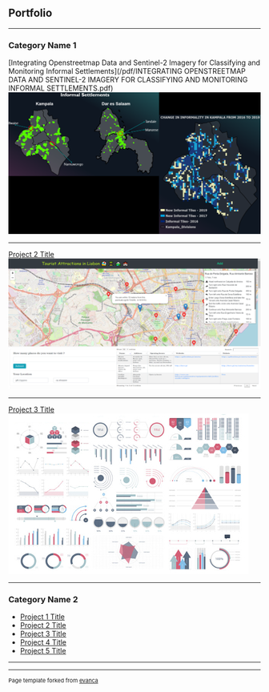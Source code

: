 ## Portfolio

---

### Category Name 1 

[Integrating Openstreetmap Data and Sentinel-2 Imagery for Classifying and Monitoring Informal Settlements](/pdf/INTEGRATING OPENSTREETMAP DATA AND SENTINEL-2 IMAGERY FOR CLASSIFYING AND MONITORING INFORMAL SETTLEMENTS.pdf)
<img src="images/Informality.PNG"/>

---
[Project 2 Title](/pdf/sample_presentation.pdf)
<img src="images/Lisbon_Tourism.PNG"/>

---
[Project 3 Title](http://example.com/)
<img src="images/dummy_thumbnail.jpg?raw=true"/>

---

### Category Name 2

- [Project 1 Title](http://example.com/)
- [Project 2 Title](http://example.com/)
- [Project 3 Title](http://example.com/)
- [Project 4 Title](http://example.com/)
- [Project 5 Title](http://example.com/)

---




---
<p style="font-size:11px">Page template forked from <a href="https://github.com/evanca/quick-portfolio">evanca</a></p>
<!-- Remove above link if you don't want to attibute -->
